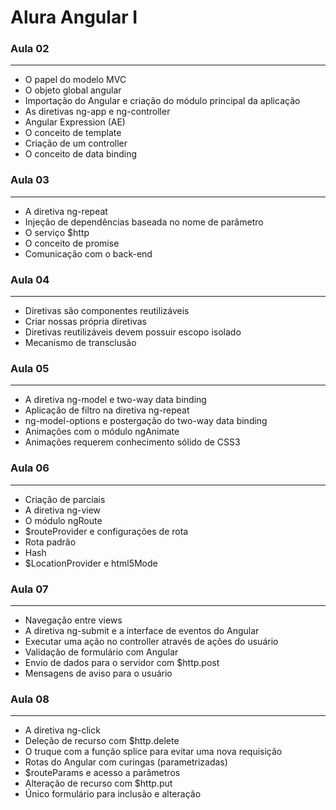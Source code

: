 # Alura Angular I


### Aula 02
--------------------------------------------------

* O papel do modelo MVC
* O objeto global angular
* Importação do Angular e criação do módulo principal da aplicação
* As diretivas ng-app e ng-controller
* Angular Expression (AE)
* O conceito de template
* Criação de um controller
* O conceito de data binding

### Aula 03
--------------------------------------------------

* A diretiva ng-repeat
* Injeção de dependências baseada no nome de parâmetro
* O serviço $http
* O conceito de promise
* Comunicação com o back-end


### Aula 04
-------------------------------------------------

* Diretivas são componentes reutilizáveis
* Criar nossas própria diretivas
* Diretivas reutilizáveis devem possuir escopo isolado
* Mecanismo de transclusão


### Aula 05
-------------------------------------------------
* A diretiva ng-model e two-way data binding
* Aplicação de filtro na diretiva ng-repeat
* ng-model-options e postergação do two-way data binding
* Animações com o módulo ngAnimate
* Animações requerem conhecimento sólido de CSS3


### Aula 06
-------------------------------------------------

* Criação de parciais
* A diretiva ng-view
* O módulo ngRoute
* $routeProvider e configurações de rota
* Rota padrão
* Hash
* $LocationProvider e html5Mode


### Aula 07
-------------------------------------------------

* Navegação entre views
* A diretiva ng-submit e a interface de eventos do Angular
* Executar uma ação no controller através de ações do usuário
* Validação de formulário com Angular
* Envio de dados para o servidor com $http.post
* Mensagens de aviso para o usuário


### Aula 08
--------------------------------------------------
* A diretiva ng-click
* Deleção de recurso com $http.delete
* O truque com a função splice para evitar uma nova requisição
* Rotas do Angular com curingas (parametrizadas)
* $routeParams e acesso a parâmetros
* Alteração de recurso com $http.put
* Único formulário para inclusão e alteração

